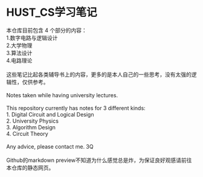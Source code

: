 # HUST_CS学习笔记
本仓库目前包含 $4$ 个部分的内容：\
$1$.数字电路与逻辑设计\
$2$.大学物理\
$3$.算法设计\
$4$.电路理论\
\
这些笔记比起各类辅导书上的内容，更多的是本人自己的一些思考，没有太强的逻辑性，仅供参考。\
\
Notes taken while having university lectures.\
\
This repository currently has notes for $3$ different kinds:\
$1$. Digital Circuit and Logical Design\
$2$. University Physics\
$3$. Algorithm Design\
$4$. Circuit Theory\
\
Any advice, please contact me. 3Q\
\
Github的markdown preview不知道为什么感觉总是炸，为保证良好观感请前往本仓库的静态网页。

